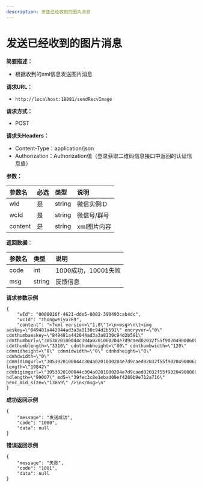 ```yaml
---
description: 发送已经收到的图片消息
---
```


# 发送已经收到的图片消息

**简要描述：**

* 根据收到的xml信息发送图片消息

**请求URL：**

* `http://localhost:18081/sendRecvImage`

**请求方式：**

* POST

**请求头Headers：**

* Content-Type：application/json
* Authorization：Authorization值（登录获取二维码信息接口中返回的认证信息值）

**参数：**

| 参数名 | 必选 | 类型 | 说明 |
| :--- | :--- | :--- | :--- |
| wId | 是 | string | 微信实例ID |
| wcId | 是 | string | 微信号/群号 |
| content | 是 | string | xml图片内容 |

**返回数据：**

| 参数名 | 类型 | 说明 |
| :--- | :--- | :--- |
| code | int | 1000成功，10001失败 |
| msg | string | 反馈信息 |

**请求参数示例**

```text
{
    "wId": "0000016f-4621-dde5-0002-390493cab4dc",
    "wcId": "zhongweiyu789",
    "content": "<?xml version=\"1.0\"?>\n<msg>\n\t<img aeskey=\"849481a442044ad3a3a8130c94d2b591\" encryver=\"0\" cdnthumbaeskey=\"849481a442044ad3a3a8130c94d2b591\" cdnthumburl=\"3053020100044c304a0201000204e7d9caed02032f55f90204900060b402045e05acc00425617570696d675f386634626639356134343465613063665f31353737343330323038303739020401053a010201000400\" cdnthumblength=\"3310\" cdnthumbheight=\"80\" cdnthumbwidth=\"120\" cdnmidheight=\"0\" cdnmidwidth=\"0\" cdnhdheight=\"0\" cdnhdwidth=\"0\" cdnmidimgurl=\"3053020100044c304a0201000204e7d9caed02032f55f90204900060b402045e05acc00425617570696d675f386634626639356134343465613063665f31353737343330323038303739020401053a010201000400\" length=\"19842\" cdnbigimgurl=\"3053020100044c304a0201000204e7d9caed02032f55f90204900060b402045e05acc00425617570696d675f386634626639356134343465613063665f31353737343330323038303739020401053a010201000400\" hdlength=\"99007\" md5=\"39fec3c8e1ebad09ef4289b9e712a716\" hevc_mid_size=\"13869\" />\n</msg>\n"
}
```

**成功返回示例**

```text
{
    "message": "发送成功",
    "code": "1000",
    "data": null
}
```

**错误返回示例**

```text
{
    "message": "失败",
    "code": "1001",
    "data": null
}
```

